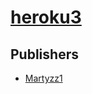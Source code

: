 # [heroku3](https://pypi.org/project/heroku3)



## Publishers
- [Martyzz1](https://pypi.org/user/Martyzz1)

